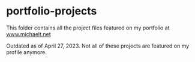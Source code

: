 # portfolio-projects

This folder contains all the project files featured on my portfolio at www.michaelt.net

Outdated as of April 27, 2023. Not all of these projects are featured on my profile anymore.
